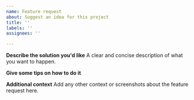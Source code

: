 ```yaml
---
name: Feature request
about: Suggest an idea for this project
title: ''
labels: ''
assignees: ''

---
```


**Describe the solution you'd like**
A clear and concise description of what you want to happen.

**Give some tips on how to do it**

**Additional context**
Add any other context or screenshots about the feature request here.
